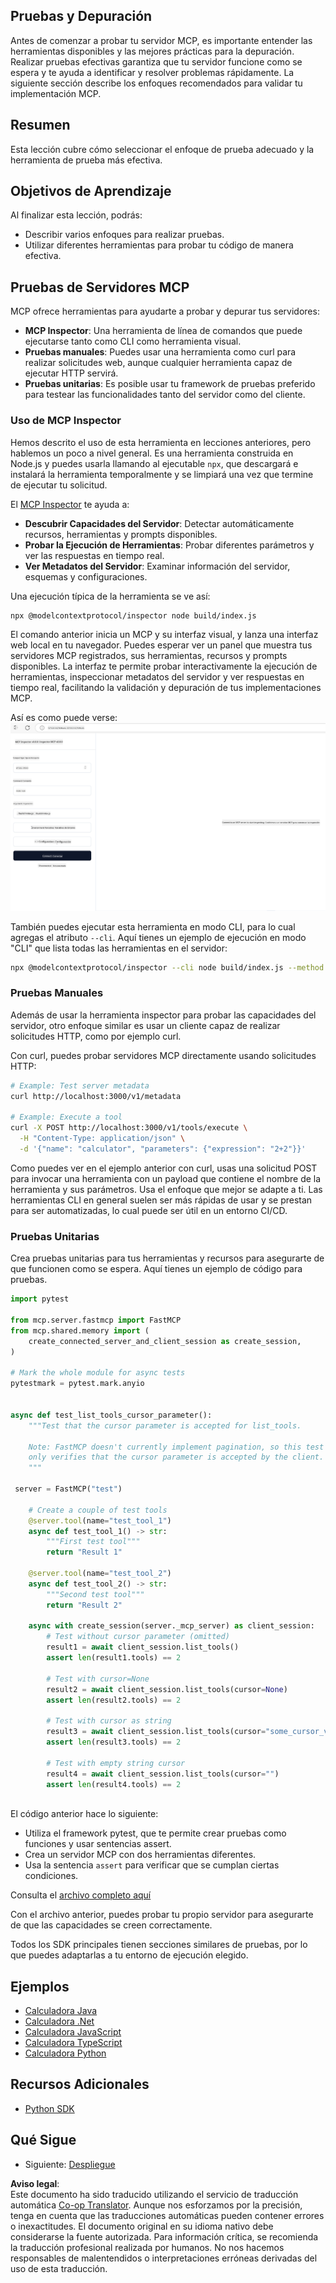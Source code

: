 <!--
CO_OP_TRANSLATOR_METADATA:
{
  "original_hash": "4e34e34e84f013e73c7eaa6d09884756",
  "translation_date": "2025-07-04T15:25:48+00:00",
  "source_file": "03-GettingStarted/08-testing/README.md",
  "language_code": "es"
}
-->
## Pruebas y Depuración

Antes de comenzar a probar tu servidor MCP, es importante entender las herramientas disponibles y las mejores prácticas para la depuración. Realizar pruebas efectivas garantiza que tu servidor funcione como se espera y te ayuda a identificar y resolver problemas rápidamente. La siguiente sección describe los enfoques recomendados para validar tu implementación MCP.

## Resumen

Esta lección cubre cómo seleccionar el enfoque de prueba adecuado y la herramienta de prueba más efectiva.

## Objetivos de Aprendizaje

Al finalizar esta lección, podrás:

- Describir varios enfoques para realizar pruebas.
- Utilizar diferentes herramientas para probar tu código de manera efectiva.

## Pruebas de Servidores MCP

MCP ofrece herramientas para ayudarte a probar y depurar tus servidores:

- **MCP Inspector**: Una herramienta de línea de comandos que puede ejecutarse tanto como CLI como herramienta visual.
- **Pruebas manuales**: Puedes usar una herramienta como curl para realizar solicitudes web, aunque cualquier herramienta capaz de ejecutar HTTP servirá.
- **Pruebas unitarias**: Es posible usar tu framework de pruebas preferido para testear las funcionalidades tanto del servidor como del cliente.

### Uso de MCP Inspector

Hemos descrito el uso de esta herramienta en lecciones anteriores, pero hablemos un poco a nivel general. Es una herramienta construida en Node.js y puedes usarla llamando al ejecutable `npx`, que descargará e instalará la herramienta temporalmente y se limpiará una vez que termine de ejecutar tu solicitud.

El [MCP Inspector](https://github.com/modelcontextprotocol/inspector) te ayuda a:

- **Descubrir Capacidades del Servidor**: Detectar automáticamente recursos, herramientas y prompts disponibles.
- **Probar la Ejecución de Herramientas**: Probar diferentes parámetros y ver las respuestas en tiempo real.
- **Ver Metadatos del Servidor**: Examinar información del servidor, esquemas y configuraciones.

Una ejecución típica de la herramienta se ve así:

```bash
npx @modelcontextprotocol/inspector node build/index.js
```

El comando anterior inicia un MCP y su interfaz visual, y lanza una interfaz web local en tu navegador. Puedes esperar ver un panel que muestra tus servidores MCP registrados, sus herramientas, recursos y prompts disponibles. La interfaz te permite probar interactivamente la ejecución de herramientas, inspeccionar metadatos del servidor y ver respuestas en tiempo real, facilitando la validación y depuración de tus implementaciones MCP.

Así es como puede verse: ![Inspector](../../../../translated_images/connect.141db0b2bd05f096fb1dd91273771fd8b2469d6507656c3b0c9df4b3c5473929.es.png)

También puedes ejecutar esta herramienta en modo CLI, para lo cual agregas el atributo `--cli`. Aquí tienes un ejemplo de ejecución en modo "CLI" que lista todas las herramientas en el servidor:

```sh
npx @modelcontextprotocol/inspector --cli node build/index.js --method tools/list
```

### Pruebas Manuales

Además de usar la herramienta inspector para probar las capacidades del servidor, otro enfoque similar es usar un cliente capaz de realizar solicitudes HTTP, como por ejemplo curl.

Con curl, puedes probar servidores MCP directamente usando solicitudes HTTP:

```bash
# Example: Test server metadata
curl http://localhost:3000/v1/metadata

# Example: Execute a tool
curl -X POST http://localhost:3000/v1/tools/execute \
  -H "Content-Type: application/json" \
  -d '{"name": "calculator", "parameters": {"expression": "2+2"}}'
```

Como puedes ver en el ejemplo anterior con curl, usas una solicitud POST para invocar una herramienta con un payload que contiene el nombre de la herramienta y sus parámetros. Usa el enfoque que mejor se adapte a ti. Las herramientas CLI en general suelen ser más rápidas de usar y se prestan para ser automatizadas, lo cual puede ser útil en un entorno CI/CD.

### Pruebas Unitarias

Crea pruebas unitarias para tus herramientas y recursos para asegurarte de que funcionen como se espera. Aquí tienes un ejemplo de código para pruebas.

```python
import pytest

from mcp.server.fastmcp import FastMCP
from mcp.shared.memory import (
    create_connected_server_and_client_session as create_session,
)

# Mark the whole module for async tests
pytestmark = pytest.mark.anyio


async def test_list_tools_cursor_parameter():
    """Test that the cursor parameter is accepted for list_tools.

    Note: FastMCP doesn't currently implement pagination, so this test
    only verifies that the cursor parameter is accepted by the client.
    """

 server = FastMCP("test")

    # Create a couple of test tools
    @server.tool(name="test_tool_1")
    async def test_tool_1() -> str:
        """First test tool"""
        return "Result 1"

    @server.tool(name="test_tool_2")
    async def test_tool_2() -> str:
        """Second test tool"""
        return "Result 2"

    async with create_session(server._mcp_server) as client_session:
        # Test without cursor parameter (omitted)
        result1 = await client_session.list_tools()
        assert len(result1.tools) == 2

        # Test with cursor=None
        result2 = await client_session.list_tools(cursor=None)
        assert len(result2.tools) == 2

        # Test with cursor as string
        result3 = await client_session.list_tools(cursor="some_cursor_value")
        assert len(result3.tools) == 2

        # Test with empty string cursor
        result4 = await client_session.list_tools(cursor="")
        assert len(result4.tools) == 2
    
```

El código anterior hace lo siguiente:

- Utiliza el framework pytest, que te permite crear pruebas como funciones y usar sentencias assert.
- Crea un servidor MCP con dos herramientas diferentes.
- Usa la sentencia `assert` para verificar que se cumplan ciertas condiciones.

Consulta el [archivo completo aquí](https://github.com/modelcontextprotocol/python-sdk/blob/main/tests/client/test_list_methods_cursor.py)

Con el archivo anterior, puedes probar tu propio servidor para asegurarte de que las capacidades se creen correctamente.

Todos los SDK principales tienen secciones similares de pruebas, por lo que puedes adaptarlas a tu entorno de ejecución elegido.

## Ejemplos

- [Calculadora Java](../samples/java/calculator/README.md)
- [Calculadora .Net](../../../../03-GettingStarted/samples/csharp)
- [Calculadora JavaScript](../samples/javascript/README.md)
- [Calculadora TypeScript](../samples/typescript/README.md)
- [Calculadora Python](../../../../03-GettingStarted/samples/python)

## Recursos Adicionales

- [Python SDK](https://github.com/modelcontextprotocol/python-sdk)

## Qué Sigue

- Siguiente: [Despliegue](../09-deployment/README.md)

**Aviso legal**:  
Este documento ha sido traducido utilizando el servicio de traducción automática [Co-op Translator](https://github.com/Azure/co-op-translator). Aunque nos esforzamos por la precisión, tenga en cuenta que las traducciones automáticas pueden contener errores o inexactitudes. El documento original en su idioma nativo debe considerarse la fuente autorizada. Para información crítica, se recomienda la traducción profesional realizada por humanos. No nos hacemos responsables de malentendidos o interpretaciones erróneas derivadas del uso de esta traducción.